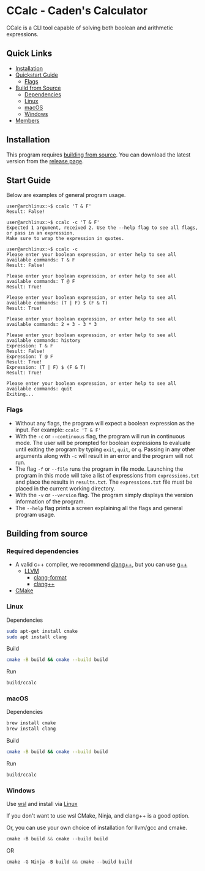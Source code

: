 # CCalc - Caden's Calculator

CCalc is a CLI tool capable of solving both boolean and arithmetic expressions.

## Quick Links   

- [Installation](#installation)
- [Quickstart Guide](#start-guide)
  * [Flags](#flags)
- [Build from Source](#building-from-source)
  * [Dependencies](#required-dependencies)
  * [Linux](#linux)
  * [macOS](#macos)
  * [Windows](#windows)
- [Members](#members)

## Installation   

This program requires [building from source](#building-from-source). You can download the latest version from the [release page](https://github.com/YAKU-Student/EECS-348---Group-Project/releases).    

## Start Guide   

Below are examples of general program usage.

```console
user@archlinux:~$ ccalc 'T & F'
Result: False!

user@archlinux:~$ ccalc -c 'T & F'
Expected 1 argument, received 2. Use the --help flag to see all flags, or pass in an expression.
Make sure to wrap the expression in quotes.

user@archlinux:~$ ccalc -c
Please enter your boolean expression, or enter help to see all available commands: T & F
Result: False!

Please enter your boolean expression, or enter help to see all available commands: T @ F
Result: True!

Please enter your boolean expression, or enter help to see all available commands: (T | F) $ (F & T)
Result: True!

Please enter your boolean expression, or enter help to see all available commands: 2 + 3 - 3 * 3

Please enter your boolean expression, or enter help to see all available commands: history
Expression: T & F
Result: False!
Expression: T @ F
Result: True!
Expression: (T | F) $ (F & T)
Result: True!

Please enter your boolean expression, or enter help to see all available commands: quit
Exiting...
```

### Flags

- Without any flags, the program will expect a boolean expression as the input. For example: `ccalc 'T & F'`
- With the `-c` or `--continuous` flag, the program will run in continuous mode. The user will be prompted for boolean expressions to evaluate until exiting the program by typing `exit`, `quit`, or `q`. Passing in any other arguments along with `-c` will result in an error and the program will not run.
- The flag `-f` or `--file` runs the program in file mode. Launching the program in this mode will take a list of expressions from `expressions.txt` and place the results in `results.txt`. The `expressions.txt` file must be placed in the current working directory.
- With the `-v` or `--version` flag. The program simply displays the version information of the program.    
- The `--help` flag prints a screen explaining all the flags and general program usage.

## Building from source

### Required dependencies

- A valid c++ compiler, we recommend [clang++](https://clang.llvm.org/), but you can use [g++](https://gcc.gnu.org/)   
  - [LLVM](https://www.llvm.org/)
    * [clang-format](https://clang.llvm.org/docs/ClangFormat.html)
    * [clang++](https://clang.llvm.org/)
- [CMake](https://cmake.org/)

### Linux

Dependencies    

```bash
sudo apt-get install cmake
sudo apt install clang
```

Build    

```bash
cmake -B build && cmake --build build
```

Run    

```bash
build/ccalc
```

### macOS

Dependencies

```bash
brew install cmake
brew install clang
```

Build

```bash
cmake -B build && cmake --build build
```

Run

```bash
build/ccalc
```

### Windows

Use [wsl](https://learn.microsoft.com/en-us/windows/wsl/install) and install via [Linux](#linux)    

If you don't want to use wsl CMake, Ninja, and clang++ is a good option.  

Or, you can use your own choice of installation for llvm/gcc and cmake.

```powershell
cmake -B build && cmake --build build
```

OR

```powershell
cmake -G Ninja -B build && cmake --build build
```
